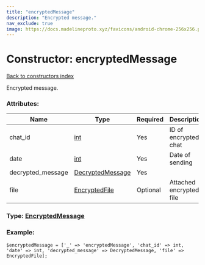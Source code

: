 ```yaml
---
title: "encryptedMessage"
description: "Encrypted message."
nav_exclude: true
image: https://docs.madelineproto.xyz/favicons/android-chrome-256x256.png
---
```

# Constructor: encryptedMessage  
[Back to constructors index](/API_docs/constructors/index.html)



Encrypted message.

### Attributes:

| Name     |    Type       | Required | Description |
|----------|---------------|----------|-------------|
|chat\_id|[int](/API_docs/types/int.html) | Yes|ID of encrypted chat|
|date|[int](/API_docs/types/int.html) | Yes|Date of sending|
|decrypted\_message|[DecryptedMessage](/API_docs/types/DecryptedMessage.html) | Yes|
|file|[EncryptedFile](/API_docs/types/EncryptedFile.html) | Optional|Attached encrypted file|



### Type: [EncryptedMessage](/API_docs/types/EncryptedMessage.html)


### Example:

```
$encryptedMessage = ['_' => 'encryptedMessage', 'chat_id' => int, 'date' => int, 'decrypted_message' => DecryptedMessage, 'file' => EncryptedFile];
```  
